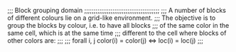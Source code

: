 ;;; Block grouping domain
;;;;;;;;;;;;;;;;;;;;;;;;;;;;;;;;;;;;;;;;
;;; A number of blocks of different colours lie on a grid-like environment.
;;; The objective is to group the blocks by colour, i.e. to have all blocks
;;; of the same color in the same cell, which is at the same time
;;; different to the cell where blocks of other colors are:
;;;
;;; forall i, j color(i) = color(j) <=> loc(i) = loc(j)
;;;